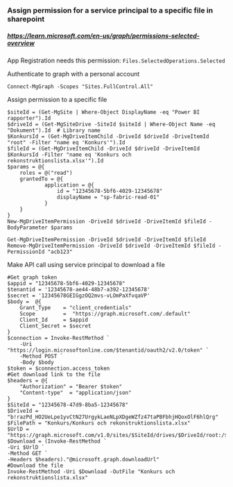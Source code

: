 ### Assign permission for a service principal to a specific file in sharepoint
##### https://learn.microsoft.com/en-us/graph/permissions-selected-overview
App Registration needs this permission: `Files.SelectedOperations.Selected`

Authenticate to graph with a personal account

```pwsh
Connect-MgGraph -Scopes "Sites.FullControl.All"
```

Assign permission to a specific file
```pwsh
$siteId = (Get-MgSite | Where-Object DisplayName -eq "Power BI rapporter").Id
$driveId = (Get-MgSiteDrive -SiteId $siteId | Where-Object Name -eq "Dokument").Id  # Library name
$KonkursId = (Get-MgDriveItemChild -DriveId $driveId -DriveItemId "root" -Filter "name eq 'Konkurs'").Id
$fileId = (Get-MgDriveItemChild -DriveId $driveId -DriveItemId $KonkursId -Filter "name eq 'Konkurs och rekonstruktionslista.xlsx'").Id
$params = @{
    roles = @("read")
    grantedTo = @{
            application = @{
                id = "12345678-5bf6-4029-12345678"
                displayName = "sp-fabric-read-01"
            }
    }
}
New-MgDriveItemPermission -DriveId $driveId -DriveItemId $fileId -BodyParameter $params

Get-MgDriveItemPermission -DriveId $driveId -DriveItemId $fileId 
Remove-MgDriveItemPermission -DriveId $driveId -DriveItemId $fileId -PermissionId "acb123"
```
Make API call using service principal to download a file
```pwsh
#Get graph token
$appid = "12345678-5bf6-4029-12345678"
$tenantid = '12345678-ae44-48b7-a392-12345678'
$secret = '12345678GEIGgzOQ2mvs-vLOmPaXfvqaVP'
$body =  @{
    Grant_Type    = "client_credentials"
    Scope         =  "https://graph.microsoft.com/.default"
    Client_Id     = $appid
    Client_Secret = $secret
}
$connection = Invoke-RestMethod `
    -Uri "https://login.microsoftonline.com/$tenantid/oauth2/v2.0/token" `
    -Method POST `
    -Body $body
$token = $connection.access_token
#Get download link to the file
$headers = @{
    "Authorization" = "Bearer $token"
    "Content-type"  = "application/json"
}
$SiteId = "12345678-47d9-8ba5-12345678"
$DriveId = "b!razPd_HO2UeLpe1yvCtN27UrgykLaeNLpXDgeWZfz47taPBFbhjHQoxOlF6hlQrg"
$FilePath = "Konkurs/Konkurs och rekonstruktionslista.xlsx"
$UrlD = "https://graph.microsoft.com/v1.0/sites/$SiteId/drives/$DriveId/root:/$($FilePath):/"
$Download = (Invoke-RestMethod `
-Uri $UrlD `
-Method GET `
-Headers $headers)."@microsoft.graph.downloadUrl"
#Download the file
Invoke-RestMethod -Uri $Download -OutFile "Konkurs och rekonstruktionslista.xlsx"
```
